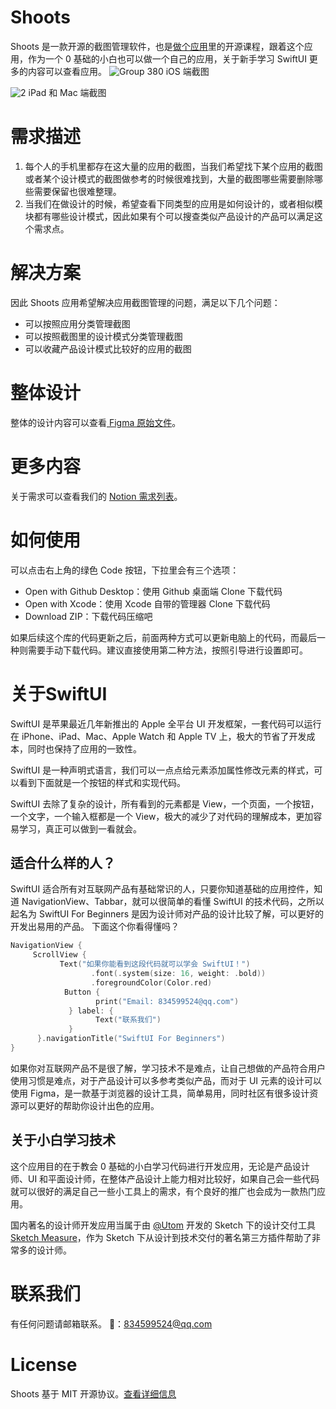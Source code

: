 # Shoots
Shoots 是一款开源的截图管理软件，也是[做个应用](https://apps.apple.com/cn/app/id1578873606)里的开源课程，跟着这个应用，作为一个 0 基础的小白也可以做一个自己的应用，关于新手学习 SwiftUI 更多的内容可以查看应用。
![Group 380](https://user-images.githubusercontent.com/3838258/229984956-5ce8ad63-d32f-4477-917b-8c5726a2b567.png)
iOS 端截图

![2](https://user-images.githubusercontent.com/3838258/229985027-50356625-73bd-4719-8eb2-062ce91066b7.png)
iPad 和 Mac 端截图

# 需求描述
1.  每个人的手机里都存在这大量的应用的截图，当我们希望找下某个应用的截图或者某个设计模式的截图做参考的时候很难找到，大量的截图哪些需要删除哪些需要保留也很难整理。
2.  当我们在做设计的时候，希望查看下同类型的应用是如何设计的，或者相似模块都有哪些设计模式，因此如果有个可以搜查类似产品设计的产品可以满足这个需求点。

# 解决方案
因此 Shoots 应用希望解决应用截图管理的问题，满足以下几个问题：
- 可以按照应用分类管理截图
- 可以按照截图里的设计模式分类管理截图
- 可以收藏产品设计模式比较好的应用的截图

# 整体设计
整体的设计内容可以查看[ Figma 原始文件](https://www.figma.com/file/uq7cAfob875rL61xQyLsPJ/SwiftUI-%E7%9B%B4%E6%92%AD%E5%BC%80%E5%8F%91%E9%A1%B9%E7%9B%AE?node-id=618%3A723&t=drNbLhVnEiqN59I2-1)。

# 更多内容
关于需求可以查看我们的 [Notion 需求列表](https://productpoke.notion.site/b1b9e7130e504e289832732a33670e5c)。

# 如何使用
可以点击右上角的绿色 Code 按钮，下拉里会有三个选项：
- Open with Github Desktop：使用 Github 桌面端 Clone 下载代码
- Open with Xcode：使用 Xcode 自带的管理器 Clone 下载代码
- Download ZIP：下载代码压缩吧

如果后续这个库的代码更新之后，前面两种方式可以更新电脑上的代码，而最后一种则需要手动下载代码。建议直接使用第二种方法，按照引导进行设置即可。

# 关于SwiftUI
SwiftUI 是苹果最近几年新推出的 Apple 全平台 UI 开发框架，一套代码可以运行在 iPhone、iPad、Mac、Apple Watch 和 Apple TV 上，极大的节省了开发成本，同时也保持了应用的一致性。

SwiftUI 是一种声明式语言，我们可以一点点给元素添加属性修改元素的样式，可以看到下面就是一个按钮的样式和实现代码。

SwiftUI 去除了复杂的设计，所有看到的元素都是 View，一个页面，一个按钮，一个文字，一个输入框都是一个 View，极大的减少了对代码的理解成本，更加容易学习，真正可以做到一看就会。

## 适合什么样的人？
SwiftUI 适合所有对互联网产品有基础常识的人，只要你知道基础的应用控件，知道 NavigationView、Tabbar，就可以很简单的看懂 SwiftUI 的技术代码，之所以起名为 SwiftUI For Beginners 是因为设计师对产品的设计比较了解，可以更好的开发出易用的产品。
下面这个你看得懂吗？

```swift
NavigationView {
     ScrollView {
           Text("如果你能看到这段代码就可以学会 SwiftUI！")
                  .font(.system(size: 16, weight: .bold))
                  .foregroundColor(Color.red)
            Button {
                   print("Email: 834599524@qq.com")
             } label: {
                   Text("联系我们")
             }
      }.navigationTitle("SwiftUI For Beginners")
}
```
如果你对互联网产品不是很了解，学习技术不是难点，让自己想做的产品符合用户使用习惯是难点，对于产品设计可以多参考类似产品，而对于 UI 元素的设计可以使用 Figma，是一款基于浏览器的设计工具，简单易用，同时社区有很多设计资源可以更好的帮助你设计出色的应用。


## 关于小白学习技术
这个应用目的在于教会 0 基础的小白学习代码进行开发应用，无论是产品设计师、UI 和平面设计师，在整体产品设计上能力相对比较好，如果自己会一些代码就可以很好的满足自己一些小工具上的需求，有个良好的推广也会成为一款热门应用。

国内著名的设计师开发应用当属于由 [@Utom](https://twitter.com/utom) 开发的 Sketch 下的设计交付工具 [Sketch Measure](https://github.com/utom/sketch-measure)，作为 Sketch 下从设计到技术交付的著名第三方插件帮助了非常多的设计师。


# 联系我们
有任何问题请邮箱联系。
📮：834599524@qq.com

# License
Shoots 基于 MIT 开源协议。[查看详细信息](https://github.com/xiaoxidong/Shoots/blob/main/LICENSE)
